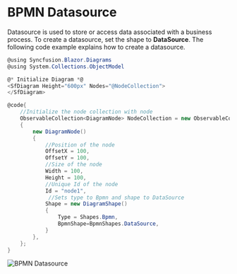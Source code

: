 # BPMN Datasource

Datasource is used to store or access data associated with a business process. To create a datasource, set the shape to **DataSource**. The following code example explains how to create a datasource.

```csharp
@using Syncfusion.Blazor.Diagrams
@using System.Collections.ObjectModel

@* Initialize Diagram *@
<SfDiagram Height="600px" Nodes="@NodeCollection">
</SfDiagram>

@code{
    //Initialize the node collection with node
    ObservableCollection<DiagramNode> NodeCollection = new ObservableCollection<DiagramNode>()
    {
        new DiagramNode()
        {
            //Position of the node
            OffsetX = 100,
            OffsetY = 100,
            //Size of the node
            Width = 100,
            Height = 100,
            //Unique Id of the node
            Id = "node1",
             //Sets type to Bpmn and shape to DataSource
            Shape = new DiagramShape()
            {
                Type = Shapes.Bpmn,
                BpmnShape=BpmnShapes.DataSource,
            }
        },
    };
}
```

![BPMN Datasource](../images/bpmn-datasource.png)
